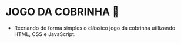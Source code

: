 # JOGO DA COBRINHA :snake:



* Recriando de forma simples o clássico jogo da cobrinha utilizando HTML, CSS e JavaScript.

